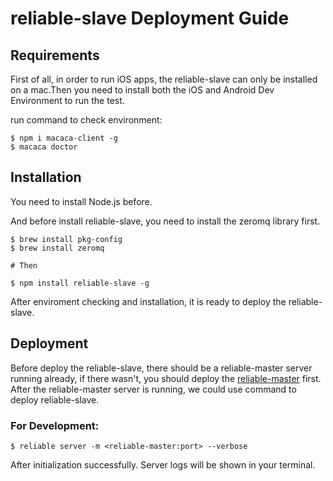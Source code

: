 # reliable-slave Deployment Guide

## Requirements

First of all, in order to run iOS apps, the reliable-slave can only be installed on a mac.Then you need to install both the iOS and Android Dev Environment to run the test.

run command to check environment:

```shell
$ npm i macaca-client -g
$ macaca doctor
```

## Installation

You need to install Node.js before.

And before install reliable-slave, you need to install the zeromq library first.

```shell
$ brew install pkg-config
$ brew install zeromq

# Then

$ npm install reliable-slave -g
```

After enviroment checking and installation, it is ready to deploy the reliable-slave.

## Deployment

Before deploy the reliable-slave, there should be a reliable-master server running already, if there wasn't, you should deploy the [reliable-master](https://github.com/reliablejs/reliable-master) first. After the reliable-master server is running, we could use command to deploy reliable-slave.

### For Development:

```shell
$ reliable server -m <reliable-master:port> --verbose
```
After initialization successfully. Server logs will be shown in your terminal.

